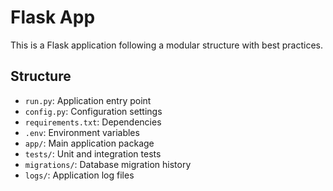 # Flask App
This is a Flask application following a modular structure with best practices.
## Structure
- `run.py`: Application entry point
- `config.py`: Configuration settings
- `requirements.txt`: Dependencies
- `.env`: Environment variables
- `app/`: Main application package
- `tests/`: Unit and integration tests
- `migrations/`: Database migration history
- `logs/`: Application log files
